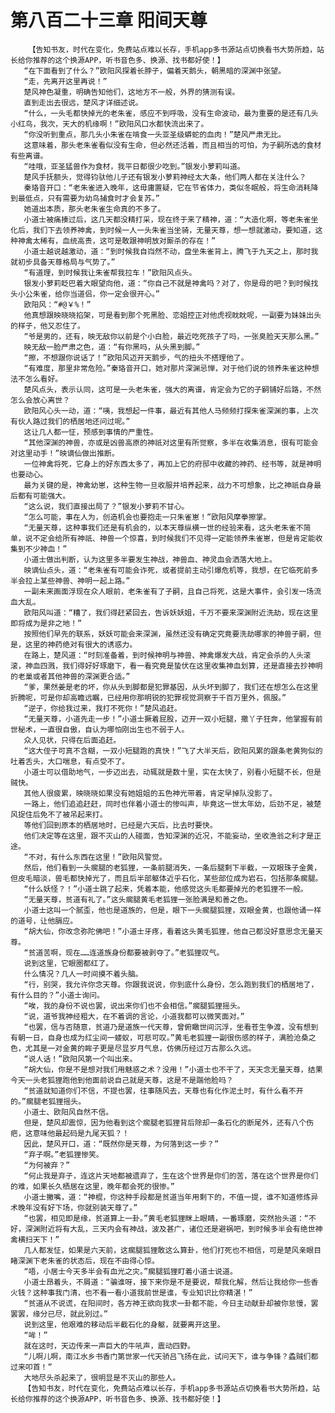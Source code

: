 # 第八百二十三章 阳间天尊
        【告知书友，时代在变化，免费站点难以长存，手机app多书源站点切换看书大势所趋，站长给你推荐的这个换源APP，听书音色多、换源、找书都好使！】
       “在下面看到了什么？”欧阳风探着长脖子，偏着天鹅头，朝黑暗的深渊中张望。
       “走，先离开这里再说！”
       楚风神色凝重，明确告知他们，这地方不一般，外界的猜测有误。
       直到走出去很远，楚风才详细述说。
       “什么，一头毛都快掉光的老朱雀，感应不到呼吸，没有生命波动，最为重要的是还有几头小红鸟，我次，天大的机缘啊！”欧阳风口水都快流出来了。
       “你没听到重点，那几头小朱雀在啃食一头亚圣级蟒蛇的血肉！”楚风严肃无比。
       这意味着，那头老朱雀看似没有生命，但必然还活着，而且相当的可怕，为子嗣所选的食材有些离谱。
       “哇哦，亚圣猛兽作为食材，我平日都很少吃到。”银发小萝莉叫道。
       楚风手抚额头，觉得钧驮他儿子还有银发小萝莉神经太大条，他们两人都在关注什么？
       秦珞音开口：“老朱雀进入晚年，这毋庸置疑，它在节省体力，类似冬眠般，将生命消耗降到最低点，只有需要为幼鸟捕食时才会复苏。”
       她道出本质，那头老朱雀生命真的不多了。
       小道士被痛揍过后，这几天都没精打采，现在终于来了精神，道：“大造化啊，等老朱雀坐化后，我们下去领养神禽，到时候一人一头朱雀当坐骑，无量天尊，想一想就激动，要知道，这种神禽太稀有，血统高贵，这可是敢跟神明放对厮杀的存在！”
       小道士越说越激动，道：“到时候我自岿然不动，盘坐朱雀背上，腾飞于九天之上，那时我就初步具备天尊格局与气势了。”
       “有道理，到时候我让朱雀帮我拉车！”欧阳风点头。
       银发小萝莉眨巴着大眼望向他，道：“你自己不就是神禽吗？对了，你是母的吧？到时候找头小公朱雀，给你当道侣，你一定会很开心。”
       欧阳风：“#@￥%！”
       他真想跟映晓晓掐架，可是看到那个死黑脸、恋姐控正对他虎视眈眈呢，一副要为妹妹出头的样子，他又忍住了。
       “爷是男的，还有，映无敌你以前是个小白脸，最近吃死孩子了吗，一张臭脸天天那么黑。”
       映无敌一脸严肃之色，道：“有你黑吗，从头黑到脚。”
       “擦，不想跟你说话了！”欧阳风迈开天鹅步，气的扭头不搭理他了。
       “有难度，那里非常危险。”秦珞音开口，她对那片深渊忌惮，对于他们说的领养朱雀这种想法不怎么看好。
       楚风点头，表示认同，这可是一头老朱雀，强大的离谱，肯定会为它的子嗣铺好后路，不然怎么会放心离世？
       欧阳风心头一动，道：“咦，我想起一件事，最近有其他人马频频打探朱雀深渊的事，上次有伙人路过我们的栖居地还问过呢。”
       这让几人都一怔，预感到事情的严重性。
       “其他深渊的神兽，亦或是凶兽高原的神祇对这里有所觉察，多半在收集消息，很有可能会对这里动手！”映谪仙做出推断。
       一位神禽将死，它身上的好东西太多了，再加上它的府邸中收藏的神药、经书等，就是神明也要动心。
       最为关键的是，神禽幼崽，这种生物一旦收服并培养起来，战力不可想象，比之神祇自身最后都有可能强大。
       “这么说，我们直接出局了？”银发小萝莉不甘心。
       “怎么可能，事在人为，创造机会也要抱走一只朱雀崽！”欧阳风摩拳擦掌。
       “无量天尊，这种事我们还是有机会的，以本天尊纵横一世的经验来看，这头老朱雀不简单，说不定会给所有神祇、神兽一个惊喜，到时候我们不见得一定能领养朱雀崽，但是肯定能收集到不少神血！”
       小道士做出判断，认为这里多半要发生神战，神兽血、神灵血会洒落大地上。
       映谪仙点头，道：“老朱雀有可能会诈死，或者提前主动引爆危机等，我想，在它临死前多半会拉上某些神兽、神明一起上路。”
       一副未来画面浮现在众人眼前，老朱雀有了子嗣，且自己将死，这是大事件，会引发一场流血大乱。
       欧阳风叫道：“糟了，我们得赶紧回去，告诉妖妖姐，千万不要来深渊附近洗劫，现在这里即将成为是非之地！”
       按照他们早先的联系，妖妖可能会来深渊，虽然还没有确定究竟要洗劫哪家的神兽子嗣，但是，这里的神药绝对有很大的诱惑力。
       在路上，楚风道：“时刻准备着，到时候神明与神兽、神禽爆发大战，肯定会杀的人头滚滚，神血四溅，我们得好好琢磨下，看一看究竟是蛰伏在这里收集神血划算，还是直接去抄神明的老巢或者其他神兽的深渊更合适。”
       “爹，果然姜是老的坏，你从头到脚都是犯罪基因，从头坏到脚了，我们还在想怎么在这里折腾呢，可是你却高瞻远瞩，已经用你那明锐的犯罪视觉洞察于千百万里外，佩服。”
       “逆子，你给我过来，我打不死你！”楚风追赶。
       “无量天尊，小道先走一步！”小道士撅着屁股，迈开一双小短腿，撒丫子狂奔，他掌握有前世秘术，一直很自傲，自认为哪怕刚出生也不弱于人。
       众人见状，只得在后面追赶。
       “这大侄子可真不含糊，一双小短腿跑的真快！”飞了大半天后，欧阳风累的跟条老黄狗似的吐着舌头，大口喘息，有点受不了。
       小道士可以借助地气，一步迈出去，动辄就是数十里，实在太快了，别看小短腿不长，但是贼快。
       其他人很疲累，映晓晓如果没有她姐姐的五色神光带着，肯定早掉队没影了。
       一路上，他们追追赶赶，同时也伴着小道士的惨叫声，毕竟这一世太年幼，后劲不足，被楚风捉住后免不了被吊起来打。
       等他们回到原本的栖居地时，已经是六天后，比去时要快。
       他们决定等在这里，跟不灭山的人碰面，告知深渊的近况，不能妄动，坐收渔翁之利才是正途。
       “不对，有什么东西在这里！”欧阳风警觉。
       然后，他们看到一头瘸腿的老狐狸，一条前腿消失，一条后腿剩下半截，一双眼珠子金黄，但皮毛暗淡，兽毛都快掉光了，而且后半部躯体近乎石化，某些部位成为岩石，包括那条瘸腿。
       “什么妖怪？！”小道士跳了起来，凭着本能，他感觉这头毛都要掉光的老狐狸不一般。
       “无量天尊，贫道有礼了。”这头瘸腿黄毛老狐狸一张脸满是和善之色。
       小道士这叫一个腻歪，他也是道族的，但是，眼下一头瘸腿狐狸，双眼金黄，也跟他诵一样的道号，让他膈应。
       “胡大仙，你改念弥陀佛吧！”小道士牙疼，看着这头黄毛狐狸，他自己都没好意思念无量天尊。
       “贫道苦啊，现在……连道族身份都要被剥夺了。”老狐狸叹气。
       说到这里，它眼圈都红了。
       什么情况？几人一时间摸不着头脑。
       “行，别哭，我允许你念天尊。你跟我说说，你到底什么身份，怎么跑到我们的栖居地了，有什么目的？”小道士询问。
       “唉，我的身份不说也罢，说出来你们也不会相信。”瘸腿狐狸摇头。
       “说，道爷我神经粗大，在不着调的言论，小道我都可以微笑面对。”
       “也罢，信与否随意，贫道乃是道族一代天尊，曾俯瞰世间沉浮，坐看苍生争渡，没有想到有朝一日，自身也成为红尘间一蝼蚁，可悲可叹。”黄毛老狐狸一副很伤感的样子，满脸沧桑之色，尤其是一对金黄的眸子更是尽显岁月气息，仿佛历经过万古那么久远。
       “说人话！”欧阳风第一个叫出来。
       “胡大仙，你是不是想对我们用魅惑之术？没用！”小道士也不干了，天天念无量天尊，结果今天一头老狐狸跑他到他面前说自己就是天尊，这是不是踹他脸吗？
       “贫道就知道你们不信，不提也罢，往事随风去，天尊也有化作泥土时，有什么看不开的。”瘸腿老狐狸摇头。
       小道士、欧阳风自然不信。
       但是，楚风却震惊，因为他看到这个瘸腿老狐狸背后除却一条石化的断尾外，还有八个伤疤，这意味他最起码是九尾天狐？！
       因此，楚风开口，道：“既然你是天尊，为何落到这一步？”
       “弃子啊。”老狐狸惨笑。
       “为何被弃？”
       “何止我是弃子，连这片天地都被遗弃了，生在这个世界是你们的苦，落在这个世界是你们的难，如果长久栖居在这里，晚年都会死的很惨。”
       小道士撇嘴，道：“神棍，你这种手段都是贫道当年用剩下的，不值一提，谁不知道修炼异术晚年没有好下场，你就别装天尊了。”
       “也罢，相见即是缘，贫道算上一卦。”黄毛老狐狸眯上眼睛，一番琢磨，突然抬头道：“不好，深渊附近将有大乱，三天内会有神战，波及甚广，诸位还是避祸吧，到时候多半会有绝世神禽横扫天下！”
       几人都发怔，如果是六天前，这瘸腿狐狸敢这么算卦，他们打死也不相信，可是楚风亲眼目睹深渊下老朱雀的状态后，现在不由得心惊。
       “唔，小居士今天多半会有血光之灾。”瘸腿狐狸盯着小道士说道。
       小道士昂着头，不屑道：“骗谁呀，接下来你是不是要说，帮我化解，然后让我给你一些香火钱？这种事我门清，也不看一看小道我前世是谁，专业知识比你精湛！”
       “贫道从不说谎，在阳间时，各方神王欲向我求一卦都不能，今日主动献卦却被你怠慢，罢罢罢，缘分已尽，就此别过。”
       说到这里，他艰难的移动后半截石化的身躯，就要离开这里。
       “哞！”
       就在这时，天边传来一声巨大的牛吼声，震动四野。
       “儿啊儿啊，南江水乡书香门第世家一代天骄吕飞扬在此，试问天下，谁与争锋？蟊贼们都过来叩首！”
       大地尽头杀起来了，很明显是不灭山的那些人。
       【告知书友，时代在变化，免费站点难以长存，手机app多书源站点切换看书大势所趋，站长给你推荐的这个换源APP，听书音色多、换源、找书都好使！】